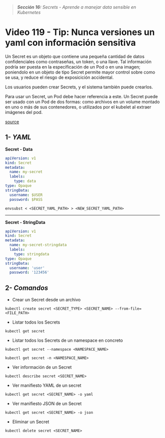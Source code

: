 > _**Sección 16:** Secrets - Aprende a manejar data sensible en Kubernetes_

# Video 119 - Tip: Nunca versiones un yaml con información sensitiva

Un Secret es un objeto que contiene una pequeña cantidad de datos confidenciales como contraseñas, un token, o una llave. Tal información podría ser puesta en la especificación de un Pod o en una imagen; poniendolo en un objeto de tipo Secret permite mayor control sobre como se usa, y reduce el riesgo de exposicición accidental.

Los usuarios pueden crear Secrets, y el sistema también puede crearlos.

Para usar un Secret, un Pod debe hacer referencia a este. Un Secret puede ser usado con un Pod de dos formas: como archivos en un volume montado en uno o más de sus contenedores, o utilizados por el kubelet al extraer imágenes del pod.

[source](https://kubernetes.io/es/docs/concepts/configuration/secret/)

## 1- _YAML_

**Secret - Data**
```yaml
apiVersion: v1
kind: Secret
metadata:
  name: my-secret
  labels:
    type: data
type: Opaque
stringData:
  username: $USER
  password: $PASS
```

```shell
envsubst < <SECRET_YAML_PATH> > <NEW_SECRET_YAML_PATH>
```

---

**Secret - StringData**
```yaml
apiVersion: v1
kind: Secret
metadata:
  name: my-secret-stringdata
  labels:
    type: stringdata
type: Opaque
stringData:
  username: 'user'
  password: '123456'
```

## 2- _Comandos_

- Crear un Secret desde un archivo

```shell
kubectl create secret <SECRET_TYPE> <SECRET_NAME> --from-file=<FILE_PATH>
```

- Listar todos los Secrets

```shell
kubectl get secret
```

- Listar todos los Secrets de un namespace en concreto

```shell
kubectl get secret --namespace <NAMESPACE_NAME>
```

```shell
kubectl get secret -n <NAMESPACE_NAME>
```

- Ver información de un Secret

```shell
kubectl describe secret <SECRET_NAME>
```

- Ver manifiesto YAML de un secret

```shell
kubectl get secret <SECRET_NAME> -o yaml
```

- Ver manifiesto JSON de un Secret

```shell
kubectl get secret <SECRET_NAME> -o json
```

- Eliminar un Secret

```shell
kubectl delete secret <SECRET_NAME>
```